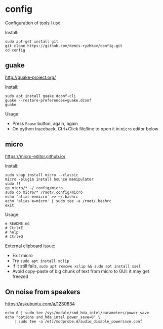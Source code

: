 # config

Configuration of tools I use

Install:
```
sudo apt-get install git
git clone https://github.com/denis-ryzhkov/config.git
cd config
```

## guake

http://guake-project.org/

Install:
```
sudo apt install guake dconf-cli
guake --restore-preferences=guake.dconf
guake
```

Usage:
* Press `Pause` button, again, again
* On python traceback, Ctrl+Click file/line to open it in `micro` editor below

## micro

https://micro-editor.github.io/

Install:
```
sudo snap install micro --classic
micro -plugin install bounce manipulator
sudo !!
cp micro/* ~/.config/micro
sudo cp micro/* /root/.config/micro
echo 'alias e=micro' >> ~/.bashrc
echo 'alias e=micro' | sudo tee -a /root/.bashrc
exit
```

Usage:
```
e README.md
# Ctrl+E
# help
# Ctrl+Q
```

External clipboard issue:
* Exit micro
* Try `sudo apt install xclip`
* If it still fails, `sudo apt remove xclip && sudo apt install xsel`
* Avoid copy-paste of big chunk of text from micro to GUI: it may get freezed

## On noise from speakers

https://askubuntu.com/a/1230834

```
echo 0 | sudo tee /sys/module/snd_hda_intel/parameters/power_save
echo "options snd_hda_intel power_save=0" \
    | sudo tee -a /etc/modprobe.d/audio_disable_powersave.conf
```
